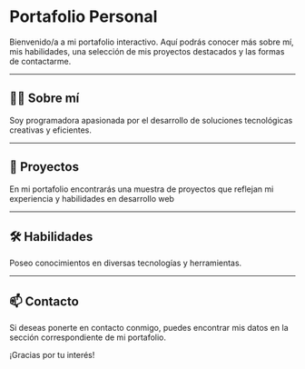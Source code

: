 # Portafolio Personal

Bienvenido/a a mi portafolio interactivo. Aquí podrás conocer más sobre mí, mis habilidades, una selección de mis proyectos destacados y las formas de contactarme.

---

## 🧑‍💻 Sobre mí
Soy programadora apasionada por el desarrollo de soluciones tecnológicas creativas y eficientes.

---

## 💼 Proyectos
En mi portafolio encontrarás una muestra de proyectos que reflejan mi experiencia y habilidades en desarrollo web 

---

## 🛠️ Habilidades
Poseo conocimientos en diversas tecnologías y herramientas.

---

## 📫 Contacto
Si deseas ponerte en contacto conmigo, puedes encontrar mis datos en la sección correspondiente de mi portafolio.

¡Gracias por tu interés!